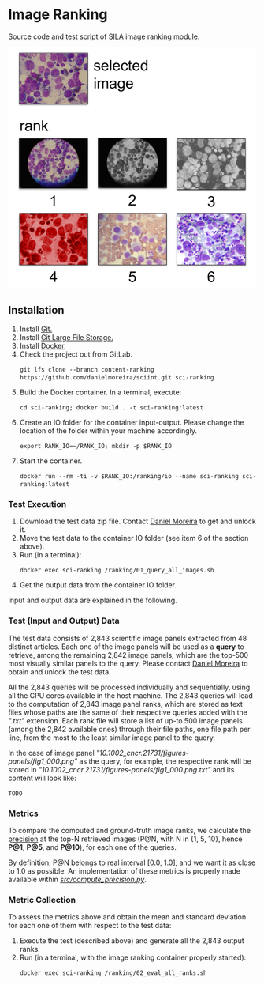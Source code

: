 # Image Ranking
Source code and test script of [SILA](https://github.com/danielmoreira/sciint/tree/master) image ranking module.

![Image ranking example.](ranking-example.png)

## Installation

1. Install [Git.](https://github.com/git-guides/install-git)
2. Install [Git Large File Storage.](https://git-lfs.github.com/)
3. Install [Docker.](https://docs.docker.com/get-docker/)
4. Check the project out from GitLab.
    ```
    git lfs clone --branch content-ranking https://github.com/danielmoreira/sciint.git sci-ranking
    ```
5. Build the Docker container. In a terminal, execute:
    ```
    cd sci-ranking; docker build . -t sci-ranking:latest
    ```
6. Create an IO folder for the container input-output. Please change the location of the folder within your machine
   accordingly.
    ```
    export RANK_IO=~/RANK_IO; mkdir -p $RANK_IO
    ```
7. Start the container.
    ```
    docker run --rm -ti -v $RANK_IO:/ranking/io --name sci-ranking sci-ranking:latest
    ```

### Test Execution

1. Download the test data zip file.
   Contact [Daniel Moreira](daniel.moreira@nd.edu) to get and unlock it.
2. Move the test data to the container IO folder (see item 6 of the section above).
3. Run (in a terminal):
   ```
   docker exec sci-ranking /ranking/01_query_all_images.sh
   ```
4. Get the output data from the container IO folder.

Input and output data are explained in the following.

### Test (Input and Output) Data

The test data consists of 2,843 scientific image panels extracted from 48 distinct articles. Each one of the 
image panels will be used as a **query** to retrieve, among the remaining 2,842 image panels, which are the top-500
most visually similar panels to the query. Please contact [Daniel Moreira](daniel.moreira@nd.edu) to obtain and unlock
the test data.

All the 2,843 queries will be processed individually and sequentially, using all the CPU cores available in the
host machine. The 2,843 queries will lead to the computation of 2,843 image panel ranks, which are stored as text files
whose paths are the same of their respective queries added with the *".txt"* extension. Each rank file will store a
list of up-to 500 image panels (among the 2,842 available ones) through their file paths, one file path per line,
from the most to the least similar image panel to the query.

In the case of image panel *"10.1002_cncr.21731/figures-panels/fig1_000.png"* as the query, for example,
the respective rank will be stored in *"10.1002_cncr.21731/figures-panels/fig1_000.png.txt"* and its content will look
like: 
   ```
   TODO
   ```

### Metrics

To compare the computed and ground-truth image ranks, we calculate the
[precision](https://en.wikipedia.org/wiki/Precision_and_recall) at the top-N retrieved images
(P@N, with N in {1, 5, 10}, hence **P@1**, **P@5**, and **P@10**), for each one of the queries.

By definition, P@N belongs to real interval [0.0, 1.0], and we want it as close  to 1.0 as possible.
An implementation of these metrics is properly made available within
[*src/compute_precision.py*](src/compute_precision.py).

### Metric Collection

To assess the metrics above and obtain the mean and standard deviation for each one of them with respect to the test
data:

1. Execute the test (described above) and generate all the 2,843 output ranks.
2. Run (in a terminal, with the image ranking container properly started):
   ```
   docker exec sci-ranking /ranking/02_eval_all_ranks.sh
   ```
